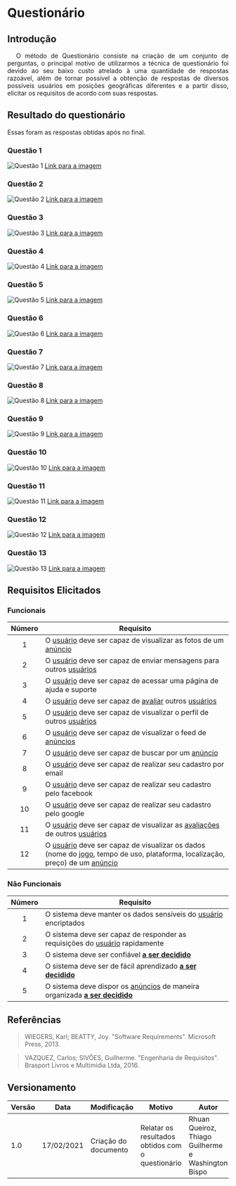 # Questionário

## Introdução

<p style="text-indent: 20px; text-align: justify">
O método de Questionário consiste na criação de um conjunto de perguntas, o principal motivo de utilizarmos a técnica de questionário foi devido ao seu baixo custo atrelado à uma quantidade de respostas razoável, além de tornar possível a obtenção de respostas de diversos possíveis usuários em posições geográficas diferentes e a partir disso, elicitar os requisitos de acordo com suas respostas.
</p>

## Resultado do questionário

Essas foram as respostas obtidas após no final.

### Questão 1

![Questão 1](../assets/questionario/1.jpg)
<a href="https://drive.google.com/file/d/10PXo164yJR6Ju0vsGu_lZ7jSbsNqvhUV/view?usp=sharing" target="_blank" rel="noopener">Link para a imagem</a>

### Questão 2

![Questão 2](../assets/questionario/2.jpg)
<a href="https://drive.google.com/file/d/1NSKtHTT6gvwLhV2qT4hRGwhH4ZCqclQi/view?usp=sharing" target="_blank" rel="noopener">Link para a imagem</a>

### Questão 3

![Questão 3](../assets/questionario/3.jpg)
<a href="https://drive.google.com/file/d/1xGOJs6nzGhWBjZiL-VhB5TRWWxQvGwHo/view?usp=sharing" target="_blank" rel="noopener">Link para a imagem</a>

### Questão 4

![Questão 4](../assets/questionario/4.jpg)
<a href="https://drive.google.com/file/d/1ZQx3xCoumM9Kh7mPbVD5lqswMB1rpIA8/view?usp=sharing" target="_blank" rel="noopener">Link para a imagem</a>

### Questão 5

![Questão 5](../assets/questionario/5.jpg)
<a href="https://drive.google.com/file/d/1umaKOpwXZaLu__pib9rkXohwPerTZlIw/view?usp=sharing" target="_blank" rel="noopener">Link para a imagem</a>

### Questão 6

![Questão 6](../assets/questionario/6.jpg)
<a href="https://drive.google.com/file/d/1LngJqoq9ANLGrvjRxPIYruT2rEqPiGg9/view?usp=sharing" target="_blank" rel="noopener">Link para a imagem</a>

### Questão 7

![Questão 7](../assets/questionario/7.jpg)
<a href="https://drive.google.com/file/d/1VlAeTNPusZeXFxhqVp06Ka-Vkh1xqC3A/view?usp=sharing" target="_blank" rel="noopener">Link para a imagem</a>

### Questão 8

![Questão 8](../assets/questionario/8.jpg)
<a href="https://drive.google.com/file/d/1OYmN-eKL7jcVLGr3Rh4cVVbTO7t9yGd6/view?usp=sharing" target="_blank" rel="noopener">Link para a imagem</a>

### Questão 9

![Questão 9](../assets/questionario/9.jpg)
<a href="https://drive.google.com/file/d/1n4aG4S8b6aOcE5jHYXy6Xd9N4UhdsH1c/view?usp=sharing" target="_blank" rel="noopener">Link para a imagem</a>

### Questão 10

![Questão 10](../assets/questionario/10.jpg)
<a href="https://drive.google.com/file/d/1VQKaOrnQ_8_mfEmX1iIjuiaWpzGbIqul/view?usp=sharing" target="_blank" rel="noopener">Link para a imagem</a>

### Questão 11

![Questão 11](../assets/questionario/11.jpg)
<a href="https://drive.google.com/file/d/1Luf8l_8bemP37CHsJjAICVxxyDmliicu/view?usp=sharing" target="_blank" rel="noopener">Link para a imagem</a>

### Questão 12

![Questão 12](../assets/questionario/12.jpg)
<a href="https://drive.google.com/file/d/1KHe1tuSKvOOhacjo_1Wg04jFOzustIux/view?usp=sharing" target="_blank" rel="noopener">Link para a imagem</a>

### Questão 13

![Questão 13](../assets/questionario/13.jpg)
<a href="https://drive.google.com/file/d/1LmIWFAVFBF45tMHt_1Nn1blwrdAMUC6B/view?usp=sharing" target="_blank" rel="noopener">Link para a imagem</a>

## Requisitos Elicitados

### Funcionais

| Número | Requisito |
|:-:|-|
| 1 | O [usuário](/lexico/#l7-usuario) deve ser capaz de visualizar as fotos de um [anúncio](/lexico/#l1-anuncio) |
| 2 | O [usuário](/lexico/#l7-usuario) deve ser capaz de enviar mensagens para outros [usuários](/lexico/#l7-usuario) |
| 3 | O [usuário](/lexico/#l7-usuario) deve ser capaz de acessar uma página de ajuda e suporte |
| 4 | O [usuário](/lexico/#l7-usuario) deve ser capaz de [avaliar](/lexico/#l5-avaliar) outros [usuários](/lexico/#l7-usuario) |
| 5 | O [usuário](/lexico/#l7-usuario) deve ser capaz de visualizar o perfil de outros [usuários](/lexico/#l7-usuario) |
| 6 | O [usuário](/lexico/#l7-usuario) deve ser capaz de visualizar o feed de [anúncios](/lexico/#l1-anuncio) |
| 7 | O [usuário](/lexico/#l7-usuario) deve ser capaz de buscar por um [anúncio](/lexico/#l1-anuncio) |
| 8 | O [usuário](/lexico/#l7-usuario) deve ser capaz de realizar seu cadastro por email |
| 9 | O [usuário](/lexico/#l7-usuario) deve ser capaz de realizar seu cadastro pelo facebook |
| 10 | O [usuário](/lexico/#l7-usuario) deve ser capaz de realizar seu cadastro pelo google |
| 11 | O [usuário](/lexico/#l7-usuario) deve ser capaz de visualizar as [avaliações](/lexico/#l5-avaliar) de outros [usuários](/lexico/#l7-usuario) |
| 12 | O [usuário](/lexico/#l7-usuario) deve ser capaz de visualizar os dados (nome do [jogo](/lexico/#l4-jogo), tempo de uso, plataforma, localização, preço) de um [anúncio](/lexico/#l1-anuncio) |

### Não Funcionais

| Número | Requisito |
|:-:|-|
| 1 | O sistema deve manter os dados sensíveis do [usuário](/lexico/#l7-usuario) encriptados |
| 2 | O sistema deve ser capaz de responder as requisições do [usuário](/lexico/#l7-usuario) rapidamente |
| 3 | O sistema deve ser confiável [**a ser decidido**](/requisitos/padroes/#a-ser-decidido) |
| 4 | O sistema deve ser de fácil aprendizado [**a ser decidido**](/requisitos/padroes/#a-ser-decidido) |
| 5 | O sistema deve dispor os [anúncios](/lexico/#l1-anuncio) de maneira organizada [**a ser decidido**](/requisitos/padroes/#a-ser-decidido) |


## Referências

> WIEGERS, Karl; BEATTY, Joy. "Software Requirements". Microsoft Press, 2013.

> VAZQUEZ, Carlos; SIVÕES, Guilherme. "Engenharia de Requisitos". Brasport Livros e Multimídia Ltda, 2016.

## Versionamento

| Versão | Data       | Modificação                    | Motivo | Autor         |
| ------ | ---------- | -------------------------------| ------ | ------------- |
| 1.0 | 17/02/2021 | Criação do documento | Relatar os resultados obtidos com o questionário | Rhuan Queiroz, Thiago Guilherme e Washington Bispo |


